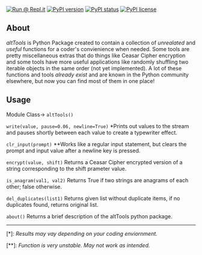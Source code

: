 [![Run @ Repl.it](https://repl.it/badge/github/MasterGlasses76/altTools)](https://repl.it/github/MasterGlasses76/altTools)
[![PyPI version](https://img.shields.io/pypi/v/altTools.svg)](https://pypi.python.org/pypi/altTools/)
[![PyPI status](https://img.shields.io/pypi/status/altTools.svg)](https://pypi.python.org/pypi/altTools/)
[![PyPI license](https://img.shields.io/pypi/l/altTools.svg)](https://pypi.python.org/pypi/altTools/)

## About

*altTools*  is Python Package created to contain a collection of *unrealated* and *useful* functions for a coder's convienience when needed. Some tools are pretty miscellaneous extras that do things like Ceasar Cipher encryption and some tools have more useful applications like randomly shuffling two iterable objects in the same order (not yet implemented). A lot of these functions and tools *already exist* and are known in the Python community elsewhere, but now you can find most of them in one place!

## Usage

Module Class-> `altTools()`

`write(value, pause=0.06, newline=True)` *Prints out values to the stream and pauses shortly between each value to create a typewriter effect.

`clr_input(prompt)` **Works like a regular input statement, but clears the prompt and input value after a newline key is pressed.

`encrypt(value, shift)` Returns a Ceasar Cipher encrypted version of a string corresponding to the shift prameter value.

`is_anagram(val1, val2)` Returns True if two strings are anagrams of each other; false otherwise.

`del_duplicates(list1)` Returns given list without duplicate items, if no duplicates found, returns original list.

`about()` Returns a brief description of the altTools python package.

---
[*]: *Results may vay depending on your coding enviornment.*

[**]: *Function is very unstable. May not work as intended.*
